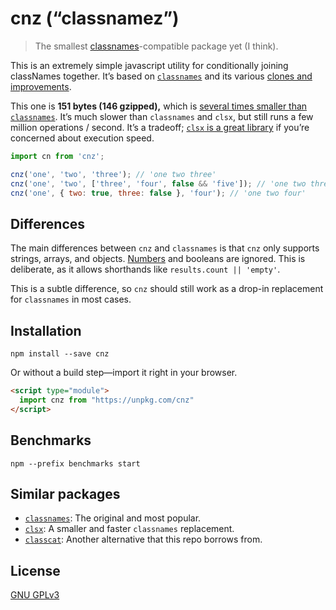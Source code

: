 # cnz (“classnamez”)

> The smallest [classnames](https://github.com/JedWatson/classnames)-compatible package yet (I think).

This is an extremely simple javascript utility for conditionally joining classNames together. It’s based on [`classnames`](https://github.com/JedWatson/classnames) and its various [clones and improvements](https://github.com/lukeed/clsx).

This one is **151 bytes (146 gzipped),** which is [several times smaller than `classnames`](http://bundlephobia.com/result?p=classnames). It’s much slower than `classnames` and `clsx`, but still runs a few million operations / second. It’s a tradeoff; [`clsx` is a great library](https://github.com/lukeed/clsx/tree/master/bench) if you’re concerned about execution speed.

```js
import cn from 'cnz';

cnz('one', 'two', 'three'); // 'one two three'
cnz('one', 'two', ['three', 'four', false && 'five']); // 'one two three four'
cnz('one', { two: true, three: false }, 'four'); // 'one two four'
```

## Differences

The main differences between `cnz` and `classnames` is that `cnz` only supports strings, arrays, and objects. [Numbers](https://github.com/JedWatson/classnames/issues/239) and booleans are ignored. This is deliberate, as it allows shorthands like `results.count || 'empty'`.

This is a subtle difference, so `cnz` should still work as a drop-in replacement for `classnames` in most cases.

## Installation

```console
npm install --save cnz
```

Or without a build step—import it right in your browser.

```html
<script type="module">
  import cnz from "https://unpkg.com/cnz"
</script>
```

## Benchmarks

```console
npm --prefix benchmarks start
```

## Similar packages

- [`classnames`](https://github.com/JedWatson/classnames): The original and most popular.
- [`clsx`](https://github.com/lukeed/clsx): A smaller and faster `classnames` replacement.
- [`classcat`](https://github.com/jorgebucaran/classcat): Another alternative that this repo borrows from.

## License

[GNU GPLv3](LICENSE.md)
